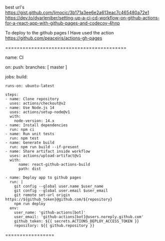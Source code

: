 
best url's
https://gist.github.com/ljmocic/3b171a3ee6e2a613eac7c465480a72e1
https://dev.to/dyarleniber/setting-up-a-ci-cd-workflow-on-github-actions-for-a-react-app-with-github-pages-and-codecov-4hnp



To deploy to the github pages I Have used the action https://github.com/peaceiris/actions-gh-pages

==========================================


name: CI

on:
  push:
    branches: [ master ]

jobs:
  build:

    runs-on: ubuntu-latest

    steps:
    - name: Clone repository
      uses: actions/checkout@v2
    - name: Use Node.js 14
      uses: actions/setup-node@v1
      with:
        node-version: 14.x
    - name: Install dependencies
      run: npm ci
    - name: Run unit tests
      run: npm test
    - name: Generate build
      run: npm run build --if-present
    - name: Share artifact inside workflow
      uses: actions/upload-artifact@v1
      with:
          name: react-github-actions-build
          path: dist

    - name: Deploy app to github pages
      run: |
        git config --global user.name $user_name
        git config --global user.email $user_email
        git remote set-url origin https://${github_token}@github.com/${repository}
        npm run deploy
      env:
        user_name: 'github-actions[bot]'
        user_email: 'github-actions[bot]@users.noreply.github.com'
        github_token: ${{ secrets.ACTIONS_DEPLOY_ACCESS_TOKEN }}
        repository: ${{ github.repository }}


=================


